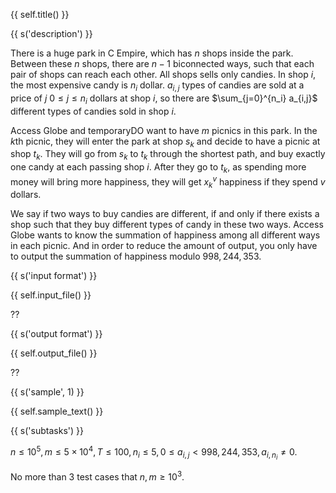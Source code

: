 {{ self.title() }}

{{ s('description') }}

There is a huge park in C Empire, which has $n$ shops inside the park. Between these $n$ shops, there are $n-1$ biconnected ways, such that each pair of shops can reach each other. All shops sells only candies. In shop $i$, the most expensive candy is $n_i$ dollar. $a_{i,j}$ types of candies are sold at a price of $j$ $0\le j \le n_i$ dollars at shop $i$, so there are $\sum_{j=0}^{n_i} a_{i,j}$ different types of candies sold in shop $i$.

Access Globe and temporaryDO want to have $m$ picnics in this park. In the $k$th picnic, they will enter the park at shop $s_k$ and decide to have a picnic at shop $t_k$. They will go from $s_k$ to $t_k$ through the shortest path, and buy exactly one candy at each passing shop $i$. After they go to $t_k$, as spending more money will bring more happiness, they will get $x_k^v$ happiness if they spend $v$ dollars. 

We say if two ways to buy candies are different, if and only if there exists a shop such that they buy different types of candy in these two ways. Access Globe wants to know the summation of happiness among all different ways in each picnic. And in order to reduce the amount of output, you only have to output the summation of happiness modulo $998,244,353$.

{{ s('input format') }}

{{ self.input_file() }}

??

{{ s('output format') }}

{{ self.output_file() }}

??

{{ s('sample', 1) }}

{{ self.sample_text() }}

{{ s('subtasks') }}

$n\le 10^5, m\le 5\times 10^4, T\le 100, n_i\le 5, 0\le a_{i,j}< 998,244,353, a_{i,n_i}\ne 0$.

No more than $3$ test cases that $n,m\ge 10^3$.
